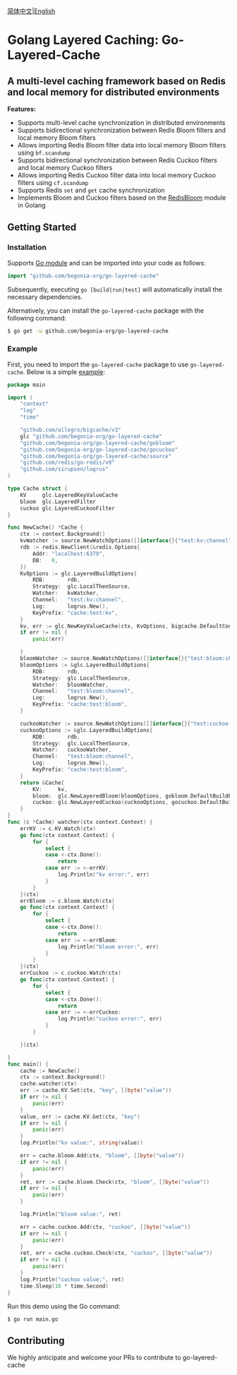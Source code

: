 [简体中文](README.md)|[English](README_EN.md)
# Golang Layered Caching: Go-Layered-Cache

## A multi-level caching framework based on Redis and local memory for distributed environments

**Features:**

- Supports multi-level cache synchronization in distributed environments
- Supports bidirectional synchronization between Redis Bloom filters and local memory Bloom filters
- Allows importing Redis Bloom filter data into local memory Bloom filters using `bf.scandump`
- Supports bidirectional synchronization between Redis Cuckoo filters and local memory Cuckoo filters
- Allows importing Redis Cuckoo filter data into local memory Cuckoo filters using `cf.scandump`
- Supports Redis `set` and `get` cache synchronization
- Implements Bloom and Cuckoo filters based on the [RedisBloom](https://github.com/RedisBloom/RedisBloom) module in Golang

## Getting Started

### Installation

Supports [Go module](https://github.com/golang/go/wiki/Modules) and can be imported into your code as follows:

```go
import "github.com/begonia-org/go-layered-cache"
```

Subsequently, executing `go [build|run|test]` will automatically install the necessary dependencies.

Alternatively, you can install the `go-layered-cache` package with the following command:

```sh
$ go get -u github.com/begonia-org/go-layered-cache
```

### Example

First, you need to import the `go-layered-cache` package to use `go-layered-cache`. Below is a simple [example](example/main.go):

```go
package main

import (
	"context"
	"log"
	"time"

	"github.com/allegro/bigcache/v3"
	glc "github.com/begonia-org/go-layered-cache"
	"github.com/begonia-org/go-layered-cache/gobloom"
	"github.com/begonia-org/go-layered-cache/gocuckoo"
	"github.com/begonia-org/go-layered-cache/source"
	"github.com/redis/go-redis/v9"
	"github.com/sirupsen/logrus"
)

type Cache struct {
	KV     glc.LayeredKeyValueCache
	bloom  glc.LayeredFilter
	cuckoo glc.LayeredCuckooFilter
}

func NewCache() *Cache {
	ctx := context.Background()
	kvWatcher := source.NewWatchOptions([]interface{}{"test:kv:channel"})
	rdb := redis.NewClient(&redis.Options{
		Addr: "localhost:6379",
		DB:   0,
	})
	KvOptions := glc.LayeredBuildOptions{
		RDB:       rdb,
		Strategy:  glc.LocalThenSource,
		Watcher:   kvWatcher,
		Channel:   "test:kv:channel",
		Log:       logrus.New(),
		KeyPrefix: "cache:test:kv",
	}
	kv, err := glc.NewKeyValueCache(ctx, KvOptions, bigcache.DefaultConfig(10*time.Minute))
	if err != nil {
		panic(err)

	}
	bloomWatcher := source.NewWatchOptions([]interface{}{"test:bloom:channel"})
	bloomOptions := &glc.LayeredBuildOptions{
		RDB:       rdb,
		Strategy:  glc.LocalThenSource,
		Watcher:   bloomWatcher,
		Channel:   "test:bloom:channel",
		Log:       logrus.New(),
		KeyPrefix: "cache:test:bloom",
	}

	cuckooWatcher := source.NewWatchOptions([]interface{}{"test:cuckoo:channel"})
	cuckooOptions := &glc.LayeredBuildOptions{
		RDB:       rdb,
		Strategy:  glc.LocalThenSource,
		Watcher:   cuckooWatcher,
		Channel:   "test:bloom:channel",
		Log:       logrus.New(),
		KeyPrefix: "cache:test:bloom",
	}
	return &Cache{
		KV:     kv,
		bloom:  glc.NewLayeredBloom(bloomOptions, gobloom.DefaultBuildBloomOptions),
		cuckoo: glc.NewLayeredCuckoo(cuckooOptions, gocuckoo.DefaultBuildCuckooOptions),
	}
}
func (c *Cache) watcher(ctx context.Context) {
	errKV := c.KV.Watch(ctx)
	go func(ctx context.Context) {
		for {
			select {
			case <-ctx.Done():
				return
			case err := <-errKV:
				log.Println("kv error:", err)
			}
		}
	}(ctx)
	errBloom := c.bloom.Watch(ctx)
	go func(ctx context.Context) {
		for {
			select {
			case <-ctx.Done():
				return
			case err := <-errBloom:
				log.Println("bloom error:", err)
			}
		}
	}(ctx)
	errCuckoo := c.cuckoo.Watch(ctx)
	go func(ctx context.Context) {
		for {
			select {
			case <-ctx.Done():
				return
			case err := <-errCuckoo:
				log.Println("cuckoo error:", err)
			}
		}

	}(ctx)

}
func main() {
	cache := NewCache()
	ctx := context.Background()
	cache.watcher(ctx)
	err := cache.KV.Set(ctx, "key", []byte("value"))
	if err != nil {
		panic(err)
	}
	value, err := cache.KV.Get(ctx, "key")
	if err != nil {
		panic(err)
	}
	log.Println("kv value:", string(value))

	err = cache.bloom.Add(ctx, "bloom", []byte("value"))
	if err != nil {
		panic(err)
	}
	ret, err := cache.bloom.Check(ctx, "bloom", []byte("value"))
	if err != nil {
		panic(err)
	}

	log.Println("bloom value:", ret)

	err = cache.cuckoo.Add(ctx, "cuckoo", []byte("value"))
	if err != nil {
		panic(err)
	}
	ret, err = cache.cuckoo.Check(ctx, "cuckoo", []byte("value"))
	if err != nil {
		panic(err)
	}
	log.Println("cuckoo value:", ret)
	time.Sleep(10 * time.Second)
}
```

Run this demo using the Go command:

```
$ go run main.go
```

## Contributing

We highly anticipate and welcome your PRs to contribute to go-layered-cache
